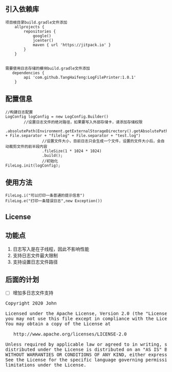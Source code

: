 
## 引入依赖库  


	项目根目录build.gradle文件添加
        allprojects {
            repositories {
                google()
                jcenter()
                maven { url 'https://jitpack.io' }
            }
        }
         
    
    需要使用日志存储的模块build.gradle文件添加
       dependencies {
            api 'com.github.TangHaifeng:LogFilePrinter:1.0.1'
        }


## 配置信息
```
//构建日志配置
LogConfig logConfig = new LogConfig.Builder()
		//设置日志文件的绝对路径，如果要写入外部存储卡，请添加存储权限
                .absolutePath(Environment.getExternalStorageDirectory().getAbsolutePath() + File.separator + "filelog" + File.separator + "test.log")
                //设置文件大小，目前日志只会生成一个文件，设置的文件大小后，会自动裁剪文件的前半段内容
                .fileSize(1 * 1024 * 1024)
                .build();
                //初始化
FileLog.init(logConfig);
```


## 使用方法

```			
FileLog.i("可以打印一条普通的提示信息")
FileLog.e("打印一条错误日志",new Exception())
```
## License

## 功能点
 1. 日志写入是在子线程，因此不影响性能
 2. 支持日志文件最大限制
 3. 支持设置日志文件路径
## 后面的计划
 - [ ] 增加多日志文件支持

<pre>
Copyright 2020 John

Licensed under the Apache License, Version 2.0 (the "License");
you may not use this file except in compliance with the License.
You may obtain a copy of the License at

   http://www.apache.org/licenses/LICENSE-2.0

Unless required by applicable law or agreed to in writing, software
distributed under the License is distributed on an "AS IS" BASIS,
WITHOUT WARRANTIES OR CONDITIONS OF ANY KIND, either express or implied.
See the License for the specific language governing permissions and
limitations under the License.
</pre>








